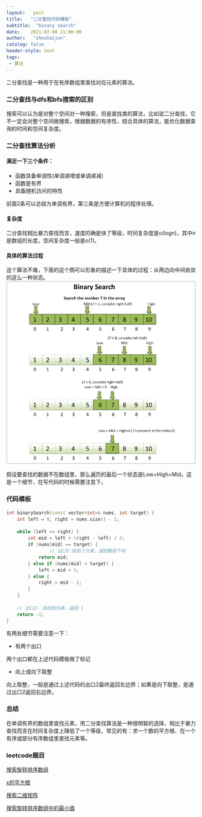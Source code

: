 ```yaml
---
layout:   post
title:   "二分查找代码模板"
subtitle:  "binary search"
date:    2021-07-08 21:00:00
author:   "zhouhaijun"
catalog: false
header-style: text
tags:
 - 算法
---
```


二分查找是一种用于在有序数组里查找对应元素的算法。



### 二分查找与dfs和bfs搜索的区别

搜索可以认为是对整个空间对一种搜索，但是查找类的算法，比如说二分查找，它不一定会对整个空间做搜索，根据数据的有序性，结合具体的算法，能优化数据查询的时间和空间复杂度。



### 二分查找算法分析

#### 满足一下三个条件：

- 函数具备单调性(单调递增或单调递减)
- 函数是有界
- 具备随机访问的特性

前面2条可以总结为单调有界，第三条是方便计算机的程序处理。



#### 复杂度

二分查找相比暴力查找而言，速度的确是快了等级，时间复杂度是o(logn)，其中n是数组的长度，空间复杂度一般是o(1)。



#### 具体的算法过程

这个算法不难，下面的这个图可以形象的描述一下具体的过程：从两边向中间收敛的这么一种状态。
![](/img/in-post/zhouhaijun-pic/binary_search_1.png)

假设要查找的数据不在数组里，那么遍历的最后一个状态是Low=High=Mid，这是一个细节，在写代码的时候需要注意下。



### 代码模板

```c++
int binarySearch(const vector<int>& nums, int target) {
    int left = 0, right = nums.size() - 1;

    while (left <= right) {
        int mid = left + (right - left) / 2;
        if (nums[mid] == target) {
        		// 出口1:找到了元素，返回数组下标
            return mid;
        } else if (nums[mid] < target) {
            left = mid + 1;
        } else {
            right = mid - 1;
        }
    }
    
    // 出口2: 没找到元素，返回-1
    return -1;
}
```

有两处细节需要注意一下：

- 有两个出口

两个出口都在上述代码模板做了标记

- 向上或向下取整

向上取整，一般是通过上述代码的出口2最终返回左边界；如果是向下取整，是通过出口2返回右边界。



### 总结

在单调有界的数组里查找元素，用二分查找算法是一种很明智的选择，相比于暴力查找而言在时间复杂度上降低了一个等级，常见的有：求一个数的平方根、在一个有序或部分有序数组里查找元素等。

### leetcode题目

[搜索旋转排序数组](https://leetcode-cn.com/problems/search-in-rotated-sorted-array/)

[x的平方根](https://leetcode-cn.com/problems/sqrtx/)

[搜索二维矩阵](https://leetcode-cn.com/problems/search-a-2d-matrix/)

[搜索旋转排序数组中的最小值](https://leetcode-cn.com/problems/find-minimum-in-rotated-sorted-array/)

